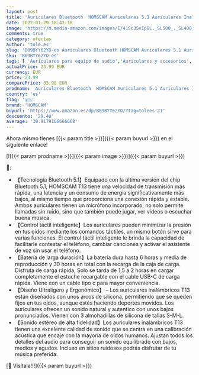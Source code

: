 ```yaml
---
layout: post
title: 'Auriculares Bluetooth  HOMSCAM Auriculares 5.1 Auriculares Inalámbricos con IPX5 Impermeable  Control Táctil Inteligente  Micrófono in Ear  HiFi Mini Estéreo Carga USB-C para Android iOS Teléfono'
date: 2022-01-29 18:42:18
image: 'https://m.media-amazon.com/images/I/41Sc3SvIp8L._SL500_._SL400_.jpg'
comments: true
category: ofertas
author: 'tole.es'
slug: 'B09BYY62YD-es Auriculares Bluetooth HOMSCAM Auriculares 5.1 Auriculares...'
sku: 'B09BYY62YD-es'
tags: [ 'Auriculares para equipo de audio','Auriculares y accesorios','Electrónica','android','homscam', ]
actualPrice: 23.99 EUR
currency: EUR
price: 23.99
comparePrice: 33.98 EUR
prodname: 'Auriculares Bluetooth  HOMSCAM Auriculares 5.1 Auriculares Inalámbricos con IPX5 Impermeable  Control Táctil Inteligente  Micrófono in Ear  HiFi Mini Estéreo Carga USB-C para Android iOS Teléfono'
country: 'es'
flag: '🇪🇸'
brand: 'HOMSCAM'
buyurl: 'https://www.amazon.es/dp/B09BYY62YD/?tag=tolees-21'
descuento: '29.40'
average: '30.9179166666668'
---
```


Ahora mismo tienes [{{< param title >}}]({{< param buyurl >}}) en el siguiente enlace!

[![{{< param prodname >}}]({{< param image >}})]({{< param buyurl >}})

🔎:

- 【Tecnología Bluetooth 5.1】Equipado con la última versión del chip Bluetooth 5.1, HOMSCAM T13 tiene una velocidad de transmisión más rápida, una latencia y un consumo de energía significativamente más bajos, al mismo tiempo que proporciona una conexión rápida y estable. Ambos auriculares tienen un micrófono incorporado, no solo permite llamadas sin ruido, sino que también puede jugar, ver videos o escuchar buena música.
- 【Control táctil inteligente】Los auriculares pueden minimizar la presión en tus oídos mediante los comandos táctiles, un mismo botón sirve para varias funciones. El control táctil inteligente le brinda la capacidad de facilitarle contestar el teléfono, cambiar canciones y activar el asistente de voz sin usar el teléfono.
- 【Batería de larga duración】La batería dura hasta 6 horas y media de reproducción y 30 horas en total con la recarga de la caja de carga. Disfruta de carga rápida, Solo se tarda de 1,5 a 2 horas en cargar completamente el estuche recargable con el cable USB-C de carga rápida. Viene con un cable tipo c para mayor conveniencia.
- 【Diseño Ultraligero y Ergonómico】 – Los auriculares inalámbricos T13 están diseñados con unos arcos de silicona, permitiendo que se queden fijos en tus oídos, aunque estés haciendo deportes movidos. Los auriculares ofrecen un sonido natural y autentico con unos bajos pronunciados. Vienen con 3 almohadillas de silicona de tallas S-M-L.
- 【Sonido estéreo de alta fidelidad】Los auriculares inalámbricos T13 tienen una excelente calidad de sonido que se centra en una calibración acústica que encaje con la mayoría de oídos humanos. Ajustan todos los detalles del audio para conseguir un sonido equilibrado con bajos, medios y agudos. Incluso en sitios ruidosos podrás disfrutar de tu música preferida.

[🛒 Visítala!!!]({{< param buyurl >}})
